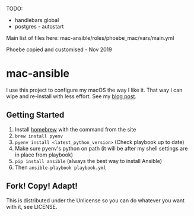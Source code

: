 TODO:
- handlebars global
- postgres - autostart

Main list of files here: mac-ansible/roles/phoebe_mac/vars/main.yml

Phoebe copied and customised - Nov 2019

mac-ansible
===========

I use this project to configure my macOS the way I like it. That way I can wipe
and re-install with less effort. See my
[blog post](https://adamj.eu/tech/2019/03/20/how-i-provision-my-macbook-with-ansible/).

Getting Started
---------------

1. Install [homebrew](http://brew.sh/) with the command from the site
2. `brew install pyenv`
3. `pyenv install <latest_python_version>` (Check playbook up to date)
4. Make sure pyenv's python on path (it will be after my shell settings are in place from playbook)
5. `pip install ansible` (always the best way to install Ansible)
6. Then `ansible-playbook playbook.yml`

Fork! Copy! Adapt!
------------------

This is distributed under the Unlicense so you can do whatever you want with
it, see LICENSE.
